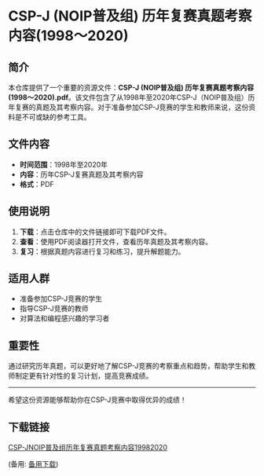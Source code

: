 # CSP-J (NOIP普及组) 历年复赛真题考察内容(1998～2020)

## 简介

本仓库提供了一个重要的资源文件：**CSP-J (NOIP普及组) 历年复赛真题考察内容(1998～2020).pdf**。该文件包含了从1998年至2020年CSP-J（NOIP普及组）历年复赛的真题及其考察内容。对于准备参加CSP-J竞赛的学生和教师来说，这份资料是不可或缺的参考工具。

## 文件内容

- **时间范围**：1998年至2020年
- **内容**：历年CSP-J复赛真题及其考察内容
- **格式**：PDF

## 使用说明

1. **下载**：点击仓库中的文件链接即可下载PDF文件。
2. **查看**：使用PDF阅读器打开文件，查看历年真题及其考察内容。
3. **复习**：根据真题内容进行复习和练习，提升解题能力。

## 适用人群

- 准备参加CSP-J竞赛的学生
- 指导CSP-J竞赛的教师
- 对算法和编程感兴趣的学习者

## 重要性

通过研究历年真题，可以更好地了解CSP-J竞赛的考察重点和趋势，帮助学生和教师制定更有针对性的复习计划，提高竞赛成绩。

---

希望这份资源能够帮助你在CSP-J竞赛中取得优异的成绩！

## 下载链接
[CSP-JNOIP普及组历年复赛真题考察内容19982020](https://pan.quark.cn/s/52a371ca219e) 

(备用: [备用下载](https://pan.baidu.com/s/1guvVUhGShVnrzR6u8nDcHg?pwd=1234))
